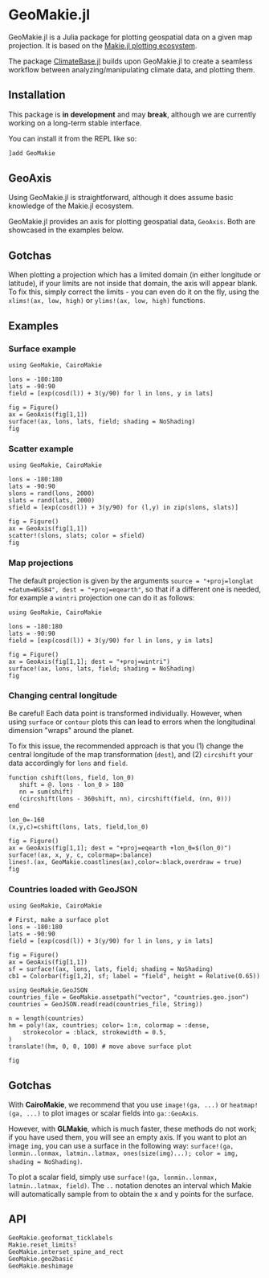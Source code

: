 # GeoMakie.jl
GeoMakie.jl is a Julia package for plotting geospatial data on a given map projection. It is based on the [Makie.jl plotting ecosystem](https://docs.makie.org/stable/).

The package [ClimateBase.jl](https://juliaclimate.github.io/ClimateBase.jl/dev/) builds upon GeoMakie.jl to create a seamless workflow between analyzing/manipulating climate data, and plotting them.

## Installation

This package is **in development** and may **break**, although we are currently working on a long-term stable interface.

You can install it from the REPL like so:
```julia
]add GeoMakie
```

## GeoAxis
Using GeoMakie.jl is straightforward, although it does assume basic knowledge of the Makie.jl ecosystem.

GeoMakie.jl provides an axis for plotting geospatial data, `GeoAxis`. Both are showcased in the examples below.


## Gotchas

When plotting a projection which has a limited domain (in either longitude or latitude), if your limits are not inside that domain, the axis will appear blank.  To fix this, simply correct the limits - you can even do it on the fly, using the `xlims!(ax, low, high)` or `ylims!(ax, low, high)` functions.

## Examples

### Surface example
```@example MAIN
using GeoMakie, CairoMakie

lons = -180:180
lats = -90:90
field = [exp(cosd(l)) + 3(y/90) for l in lons, y in lats]

fig = Figure()
ax = GeoAxis(fig[1,1])
surface!(ax, lons, lats, field; shading = NoShading)
fig
```

### Scatter example
```@example MAIN
using GeoMakie, CairoMakie

lons = -180:180
lats = -90:90
slons = rand(lons, 2000)
slats = rand(lats, 2000)
sfield = [exp(cosd(l)) + 3(y/90) for (l,y) in zip(slons, slats)]

fig = Figure()
ax = GeoAxis(fig[1,1])
scatter!(slons, slats; color = sfield)
fig
```

### Map projections
The default projection is given by the arguments `source = "+proj=longlat +datum=WGS84", dest = "+proj=eqearth"`, so that if a different one is needed, for example a `wintri` projection one can do it as follows:
```@example MAIN
using GeoMakie, CairoMakie

lons = -180:180
lats = -90:90
field = [exp(cosd(l)) + 3(y/90) for l in lons, y in lats]

fig = Figure()
ax = GeoAxis(fig[1,1]; dest = "+proj=wintri")
surface!(ax, lons, lats, field; shading = NoShading)
fig
```

### Changing central longitude
Be careful! Each data point is transformed individually.
However, when using `surface` or `contour` plots this can lead to errors when the longitudinal dimension "wraps" around the planet.

To fix this issue, the recommended approach is that you (1) change the central longitude of the map transformation (`dest`), and (2) `circshift` your data accordingly for `lons` and `field`.

```@example MAIN
function cshift(lons, field, lon_0)
   shift = @. lons - lon_0 > 180
   nn = sum(shift)
   (circshift(lons - 360shift, nn), circshift(field, (nn, 0)))
end
```

```@example MAIN
lon_0=-160
(x,y,c)=cshift(lons, lats, field,lon_0)
```

```@example MAIN
fig = Figure()
ax = GeoAxis(fig[1,1]; dest = "+proj=eqearth +lon_0=$(lon_0)")
surface!(ax, x, y, c, colormap=:balance)
lines!.(ax, GeoMakie.coastlines(ax),color=:black,overdraw = true)
fig
```

### Countries loaded with GeoJSON
```@example MAIN
using GeoMakie, CairoMakie

# First, make a surface plot
lons = -180:180
lats = -90:90
field = [exp(cosd(l)) + 3(y/90) for l in lons, y in lats]

fig = Figure()
ax = GeoAxis(fig[1,1])
sf = surface!(ax, lons, lats, field; shading = NoShading)
cb1 = Colorbar(fig[1,2], sf; label = "field", height = Relative(0.65))

using GeoMakie.GeoJSON
countries_file = GeoMakie.assetpath("vector", "countries.geo.json")
countries = GeoJSON.read(read(countries_file, String))

n = length(countries)
hm = poly!(ax, countries; color= 1:n, colormap = :dense,
    strokecolor = :black, strokewidth = 0.5,
)
translate!(hm, 0, 0, 100) # move above surface plot

fig
```

## Gotchas

With **CairoMakie**, we recommend that you use `image!(ga, ...)` or `heatmap!(ga, ...)` to plot images or scalar fields into `ga::GeoAxis`.

However, with **GLMakie**, which is much faster, these methods do not work; if you have used them, you will see an empty axis.  If you want to plot an image `img`, you can use a surface in the following way:
`surface!(ga, lonmin..lonmax, latmin..latmax, ones(size(img)...); color = img, shading = NoShading)`.

To plot a scalar field, simply use `surface!(ga, lonmin..lonmax, latmin..latmax, field)`.  The `..` notation denotes an interval which Makie will automatically sample from to obtain the x and y points for the surface.



## API

```@docs
GeoMakie.geoformat_ticklabels
Makie.reset_limits!
GeoMakie.interset_spine_and_rect
GeoMakie.geo2basic
GeoMakie.meshimage
```
